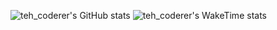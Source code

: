 ![teh_coderer's GitHub stats](https://github-readme-stats.vercel.app/api?username=justinemar&show_icons=true&theme=radical)
![teh_coderer's WakeTime stats](https://github-readme-stats.vercel.app/api/wakatime?username=justinemar&langs_count=8&layout=compact&theme=radical)
